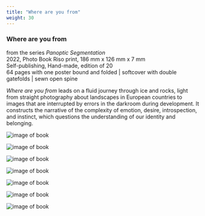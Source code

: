```yaml
---
title: "Where are you from"
weight: 30
---
```



### **Where are you from**   
from the series *Panoptic Segmentation*  
2022, Photo Book
Riso print, 186 mm x 126 mm x 7 mm  
Self-publishing, Hand-made, edition of 20   
64 pages with one poster bound and folded | softcover with double gatefolds | sewn open spine     

*Where are you from* leads on a fluid journey through ice and rocks, light from straight photography about landscapes in European countries to images that are interrupted by errors in the darkroom during development. It constructs the narrative of the complexity of emotion, desire, introspection, and instinct, which questions the understanding of our identity and belonging.


![image of book](/images/QWERTY/E/where-1.jpg)  


![image of book](/images/QWERTY/E/where-2.jpg)  



![image of book](/images/QWERTY/E/where-3.jpg)  



![image of book](/images/QWERTY/E/where-4.jpg)  


![image of book](/images/QWERTY/E/where-5.jpg)  


![image of book](/images/QWERTY/E/where-6.jpg)  


![image of book](/images/QWERTY/E/where-7.jpg)  